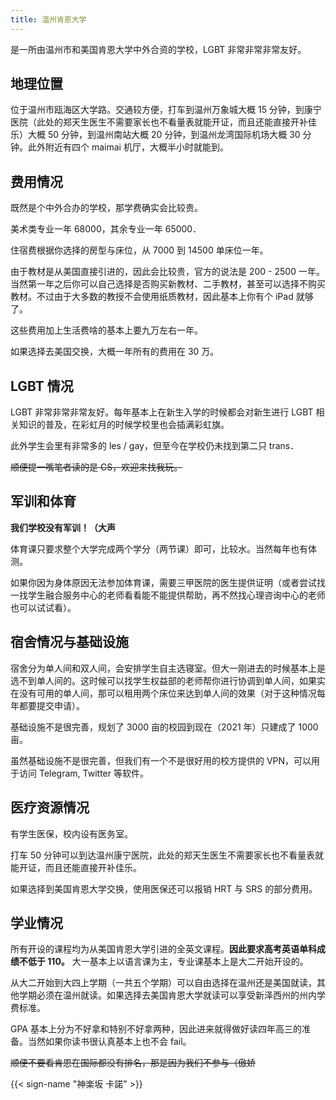 ```yaml
---
title: 温州肯恩大学
---
```


是一所由温州市和美国肯恩大学中外合资的学校，LGBT 非常非常非常友好。

## 地理位置

位于温州市瓯海区大学路。交通较方便，打车到温州万象城大概 15 分钟，到康宁医院（此处的郑天生医生不需要家长也不看量表就能开证，而且还能直接开补佳乐）大概 50 分钟，到温州南站大概 20 分钟，到温州龙湾国际机场大概 30 分钟。此外附近有四个 maimai 机厅，大概半小时就能到。

## 费用情况

既然是个中外合办的学校，那学费确实会比较贵。

美术类专业一年 68000，其余专业一年 65000．

住宿费根据你选择的房型与床位，从 7000 到 14500 单床位一年。

由于教材是从美国直接引进的，因此会比较贵，官方的说法是 200 - 2500 一年。当然第一年之后你可以自己选择是否购买新教材、二手教材，甚至可以选择不购买教材。不过由于大多数的教授不会使用纸质教材，因此基本上你有个 iPad 就够了。

这些费用加上生活费啥的基本上要九万左右一年。

如果选择去美国交换，大概一年所有的费用在 30 万。

## LGBT 情况

LGBT 非常非常非常友好。每年基本上在新生入学的时候都会对新生进行 LGBT 相关知识的普及，在彩虹月的时候学校里也会插满彩虹旗。

此外学生会里有非常多的 les / gay，但至今在学校仍未找到第二只 trans．

~~顺便提一嘴笔者读的是 CS，欢迎来找我玩。~~

## 军训和体育

**我们学校没有军训！（大声**

体育课只要求整个大学完成两个学分（两节课）即可，比较水。当然每年也有体测。

如果你因为身体原因无法参加体育课，需要三甲医院的医生提供证明（或者尝试找一找学生融合服务中心的老师看看能不能提供帮助，再不然找心理咨询中心的老师也可以试试看）。

## 宿舍情况与基础设施

宿舍分为单人间和双人间，会安排学生自主选寝室。但大一刚进去的时候基本上是选不到单人间的。这时候可以找学生权益部的老师帮你进行协调到单人间，如果实在没有可用的单人间，那可以租用两个床位来达到单人间的效果（对于这种情况每年都要提交申请）。

基础设施不是很完善，规划了 3000 亩的校园到现在（2021 年）只建成了 1000 亩。

虽然基础设施不是很完善，但我们有一个不是很好用的校方提供的 VPN，可以用于访问 Telegram, Twitter 等软件。

## 医疗资源情况

有学生医保，校内设有医务室。

打车 50 分钟可以到达温州康宁医院，此处的郑天生医生不需要家长也不看量表就能开证，而且还能直接开补佳乐。

如果选择到美国肯恩大学交换，使用医保还可以报销 HRT 与 SRS 的部分费用。

## 学业情况

所有开设的课程均为从美国肯恩大学引进的全英文课程。**因此要求高考英语单科成绩不低于 110。** 大一基本上以语言课为主，专业课基本上是大二开始开设的。

从大二开始到大四上学期（一共五个学期）可以自由选择在温州还是美国就读，其他学期必须在温州就读。如果选择去美国肯恩大学就读可以享受新泽西州的州内学费标准。

GPA 基本上分为不好拿和特别不好拿两种，因此进来就得做好读四年高三的准备。当然如果你读书很认真基本上也不会 fail。

~~顺便不要看肯恩在国际都没有排名，那是因为我们不参与（傲娇~~

{{< sign-name "神楽坂 卡諾" >}}
